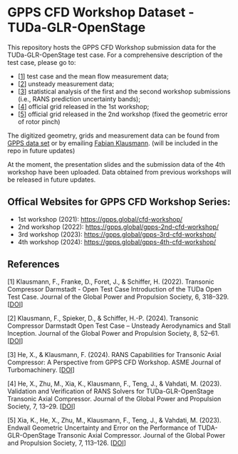 # GPPS CFD Workshop Dataset - TUDa-GLR-OpenStage
This repository hosts the GPPS CFD Workshop submission data for the TUDa-GLR-OpenStage test case. For a comprehensive description of the test case, please go to:
- [[1](#exp1)] test case and the mean flow measurement data;
- [[2](#exp2)] unsteady measurement data;
- [[3](#cfd1)] statistical analysis of the first and the second workshop submissions (i.e., RANS prediction uncertainty bands);
- [[4](#cfd2)] official grid released in the 1st workshop;
- [[5](#cfd3)] official grid released in the 2nd workshop (fixed the geometric error of rotor pinch)

The digitized geometry, grids and measurement data can be found from [GPPS data set](https://gpps.global/gpps-data-sets-2021/) or by emailing [Fabian Klausmann](klausmann@glr.tu-darmstadt.de). (will be included in the repo in future updates)

At the moment, the presentation slides and the submission data of the 4th workshop have been uploaded. Data obtained from previous workshops will be released in future updates.

## Offical Websites for GPPS CFD Workshop Series:
- 1st workshop (2021): https://gpps.global/cfd-workshop/
- 2nd workshop (2022): https://gpps.global/gpps-2nd-cfd-workshop/
- 3rd workshop (2023): https://gpps.global/gpps-3rd-cfd-workshop/
- 4th workshop (2024): https://gpps.global/gpps-4th-cfd-workshop/

## References
[<a id="exp1">1</a>] Klausmann, F., Franke, D., Foret, J., & Schiffer, H. (2022). Transonic Compressor Darmstadt - Open Test Case Introduction of the TUDa Open Test Case. Journal of the Global Power and Propulsion Society, 6, 318–329. [[DOI](https://doi.org/10.33737/jgpps/156120)]

[<a id="exp2">2</a>] Klausmann, F., Spieker, D., & Schiffer, H.-P. (2024). Transonic Compressor Darmstadt Open Test Case – Unsteady Aerodynamics and Stall Inception. Journal of the Global Power and Propulsion Society, 8, 52–61. [[DOI](https://doi.org/10.33737/jgpps/183165)]

[<a id="cfd1">3</a>] He, X., & Klausmann, F. (2024). RANS Capabilities for Transonic Axial Compressor: A Perspective from GPPS CFD Workshop. ASME Journal of Turbomachinery. [[DOI](https://doi.org/10.1115/1.4066431)]

[<a id="cfd2">4</a>] He, X., Zhu, M., Xia, K., Klausmann, F., Teng, J., & Vahdati, M. (2023). Validation and Verification of RANS Solvers for TUDa-GLR-OpenStage Transonic Axial Compressor. Journal of the Global Power and Propulsion Society, 7, 13–29. [[DOI](https://doi.org/10.33737/jgpps/158034)]

[<a id="cfd3">5</a>] Xia, K., He, X., Zhu, M., Klausmann, F., Teng, J., & Vahdati, M. (2023). Endwall Geometric Uncertainty and Error on the Performance of TUDA-GLR-OpenStage Transonic Axial Compressor. Journal of the Global Power and Propulsion Society, 7, 113–126. [[DOI](https://doi.org/10.33737/jgpps/161708)]
